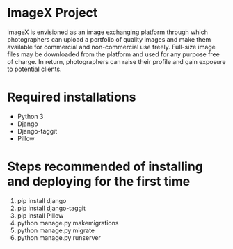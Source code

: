 # ImageX Project

imageX is envisioned as an image exchanging platform through which photographers can upload a portfolio of quality images and make them available for commercial and non-commercial use freely. Full-size image files may be downloaded from the platform and used for any purpose free of charge. In return, photographers can raise their profile and gain exposure to potential clients.

# Required installations
-	Python 3
-	Django
-	Django-taggit
-	Pillow

# Steps recommended of installing and deploying for the first time
1.	pip install django
2.	pip install django-taggit
3.	pip install Pillow
4.	python manage.py makemigrations
5.	python manage.py migrate
6.	python manage.py runserver
